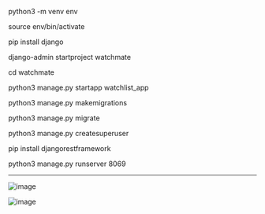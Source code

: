 python3 -m venv env

source env/bin/activate

pip install django

django-admin startproject watchmate

cd watchmate

python3 manage.py startapp watchlist_app

python3 manage.py  makemigrations

python3 manage.py migrate

python3 manage.py createsuperuser

pip install djangorestframework

python3 manage.py runserver 8069

--------------------------------------------------------------------------

![image](https://github.com/user-attachments/assets/62cf6051-16f4-492b-8fe1-009924eac67a)

![image](https://github.com/user-attachments/assets/75827173-5c41-4ee0-a0cd-86cdf6fe7e3d)




